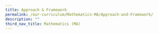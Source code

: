 ```yaml
---
title: Approach & Framework
permalink: /our-curriculum/Mathematics-MA/Approach-and-Framework/
description: ""
third_nav_title: Mathematics (MA)
---
```

